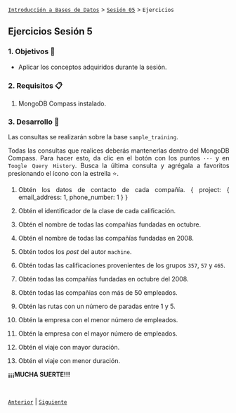 [`Introducción a Bases de Datos`](../../README.md) > [`Sesión 05`](../Readme.md) > `Ejercicios`
	
## Ejercicios Sesión 5

<div style="text-align: justify;">

### 1. Objetivos :dart: 

- Aplicar los conceptos adquiridos durante la sesión.

### 2. Requisitos :clipboard:

1. MongoDB Compass instalado.

### 3. Desarrollo :rocket:

Las consultas se realizarán sobre la base `sample_training`.

Todas las consultas que realices deberás mantenerlas dentro del MongoDB Compass. Para hacer esto, da clic en el botón con los puntos `···` y en `Toogle Query History`. Busca la última consulta y agrégala a favoritos presionando el ícono con la estrella :star:.

1. Obtén los datos de contacto de cada compañía.
	{
 project: {
  email_address: 1,
  phone_number: 1
 }
}

2. Obtén el identificador de la clase de cada calificación.

3. Obtén el nombre de todas las compañias fundadas en octubre.

4. Obtén el nombre de todas las compañías fundadas en 2008.

5. Obtén todos los *post* del autor `machine`.

6. Obtén todas las calificaciones provenientes de los grupos `357`, `57` y `465`.

7. Obtén todas las compañías fundadas en octubre del 2008.

8. Obtén todas las compañias con más de 50 empleados. 

9. Obtén las rutas con un número de paradas entre 1 y 5.

10. Obtén la empresa con el menor número de empleados.

11. Obtén la empresa con el mayor número de empleados.

12. Obtén el viaje con mayor duración.

13. Obtén el viaje con menor duración.

**¡¡¡MUCHA SUERTE!!!**

<br/>

[`Anterior`](../Readme.md) | [`Siguiente`](../Readme.md)

</div>

